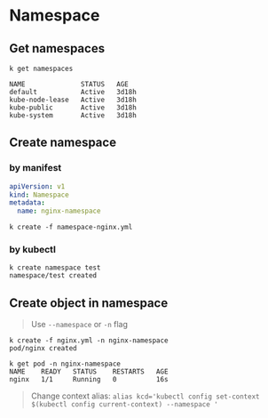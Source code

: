 # Namespace
## Get namespaces
```shell
k get namespaces 

NAME              STATUS   AGE
default           Active   3d18h
kube-node-lease   Active   3d18h
kube-public       Active   3d18h
kube-system       Active   3d18h
```

## Create namespace
### by manifest
```yaml
apiVersion: v1
kind: Namespace
metadata:
  name: nginx-namespace
```
```shell
k create -f namespace-nginx.yml
```
### by kubectl
```shell
k create namespace test
namespace/test created
```

## Create object in namespace
>Use `--namespace` or `-n` flag
```shell
k create -f nginx.yml -n nginx-namespace 
pod/nginx created

k get pod -n nginx-namespace 
NAME    READY   STATUS    RESTARTS   AGE
nginx   1/1     Running   0          16s
```

>Change context alias: `alias kcd='kubectl config set-context $(kubectl config current-context) --namespace '`